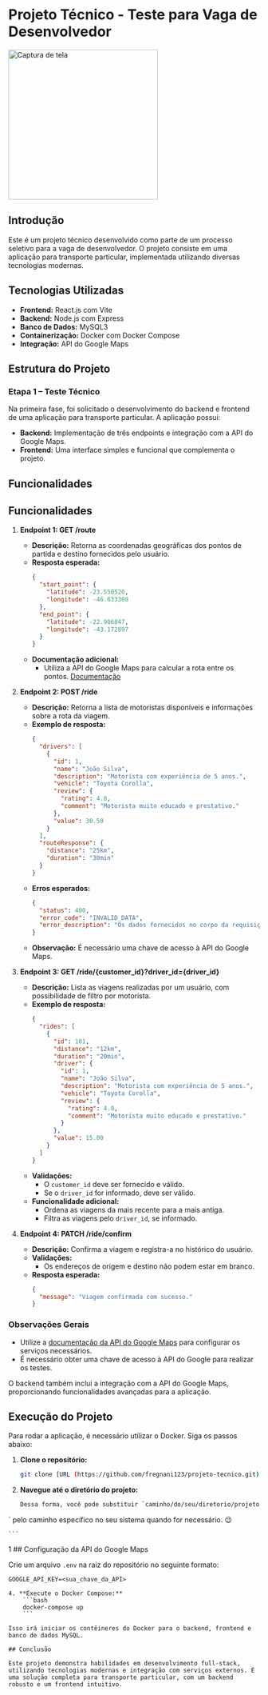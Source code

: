 
# Projeto Técnico - Teste para Vaga de Desenvolvedor
<img src="https://github.com/user-attachments/assets/5186c460-fb8e-4e4d-ab15-f788ca03565e" alt="Captura de tela" width="300" /><br/>

## Introdução

Este é um projeto técnico desenvolvido como parte de um processo seletivo para a vaga de desenvolvedor. O projeto consiste em uma aplicação para transporte particular, implementada utilizando diversas tecnologias modernas.

## Tecnologias Utilizadas

- **Frontend:** React.js com Vite
- **Backend:** Node.js com Express
- **Banco de Dados:** MySQL3
- **Containerização:** Docker com Docker Compose
- **Integração:** API do Google Maps

## Estrutura do Projeto

### Etapa 1 – Teste Técnico

Na primeira fase, foi solicitado o desenvolvimento do backend e frontend de uma aplicação para transporte particular. A aplicação possui:

- **Backend:** Implementação de três endpoints e integração com a API do Google Maps.
- **Frontend:** Uma interface simples e funcional que complementa o projeto.

## Funcionalidades

## Funcionalidades

1. **Endpoint 1: GET /route**
   - **Descrição:** Retorna as coordenadas geográficas dos pontos de partida e destino fornecidos pelo usuário.
   - **Resposta esperada:**
     ```json
     {
       "start_point": {
         "latitude": -23.550520,
         "longitude": -46.633308
       },
       "end_point": {
         "latitude": -22.906847,
         "longitude": -43.172897
       }
     }
     ```
   - **Documentação adicional:**
     - Utiliza a API do Google Maps para calcular a rota entre os pontos. [Documentação](https://developers.google.com/maps/documentation/routes/overview?hl=pt-br)

2. **Endpoint 2: POST /ride**
   - **Descrição:** Retorna a lista de motoristas disponíveis e informações sobre a rota da viagem.
   - **Exemplo de resposta:**
     ```json
     {
       "drivers": [
         {
           "id": 1,
           "name": "João Silva",
           "description": "Motorista com experiência de 5 anos.",
           "vehicle": "Toyota Corolla",
           "review": {
             "rating": 4.8,
             "comment": "Motorista muito educado e prestativo."
           },
           "value": 30.50
         }
       ],
       "routeResponse": {
         "distance": "25km",
         "duration": "30min"
       }
     }
     ```
   - **Erros esperados:**
     ```json
     {
       "status": 400,
       "error_code": "INVALID_DATA",
       "error_description": "Os dados fornecidos no corpo da requisição são inválidos."
     }
     ```
   - **Observação:** É necessário uma chave de acesso à API do Google Maps.

3. **Endpoint 3: GET /ride/{customer_id}?driver_id={driver_id}**
   - **Descrição:** Lista as viagens realizadas por um usuário, com possibilidade de filtro por motorista.
   - **Exemplo de resposta:**
     ```json
     {
       "rides": [
         {
           "id": 101,
           "distance": "12km",
           "duration": "20min",
           "driver": {
             "id": 1,
             "name": "João Silva",
             "description": "Motorista com experiência de 5 anos.",
             "vehicle": "Toyota Corolla",
             "review": {
               "rating": 4.8,
               "comment": "Motorista muito educado e prestativo."
             }
           },
           "value": 15.00
         }
       ]
     }
     ```
   - **Validações:**
     - O `customer_id` deve ser fornecido e válido.
     - Se o `driver_id` for informado, deve ser válido.
   - **Funcionalidade adicional:**
     - Ordena as viagens da mais recente para a mais antiga.
     - Filtra as viagens pelo `driver_id`, se informado.

4. **Endpoint 4: PATCH /ride/confirm**
   - **Descrição:** Confirma a viagem e registra-a no histórico do usuário.
   - **Validações:**
     - Os endereços de origem e destino não podem estar em branco.
   - **Resposta esperada:**
     ```json
     {
       "message": "Viagem confirmada com sucesso."
     }
     ```

### Observações Gerais
- Utilize a [documentação da API do Google Maps](https://developers.google.com/maps/documentation/routes/overview?hl=pt-br) para configurar os serviços necessários.
- É necessário obter uma chave de acesso à API do Google para realizar os testes.


O backend também inclui a integração com a API do Google Maps, proporcionando funcionalidades avançadas para a aplicação.

## Execução do Projeto

Para rodar a aplicação, é necessário utilizar o Docker. Siga os passos abaixo:

1. **Clone o repositório:**
    ```bash
   git clone [URL (https://github.com/fregnani123/projeto-tecnico.git) repositório]
    ```

2. **Navegue até o diretório do projeto:**
    ```bash
    Dessa forma, você pode substituir `caminho/do/seu/diretorio/projeto-tecnico
` pelo caminho específico no seu sistema quando for necessário. 😉

    ```
1 ## Configuração da API do Google Maps

Crie um arquivo `.env` na raiz do repositório no seguinte formato:

```env
GOOGLE_API_KEY=<sua_chave_da_API>

4. **Execute o Docker Compose:**
    ```bash
    docker-compose up
    ```

Isso irá iniciar os contêineres do Docker para o backend, frontend e banco de dados MySQL.

## Conclusão

Este projeto demonstra habilidades em desenvolvimento full-stack, utilizando tecnologias modernas e integração com serviços externos. É uma solução completa para transporte particular, com um backend robusto e um frontend intuitivo.


